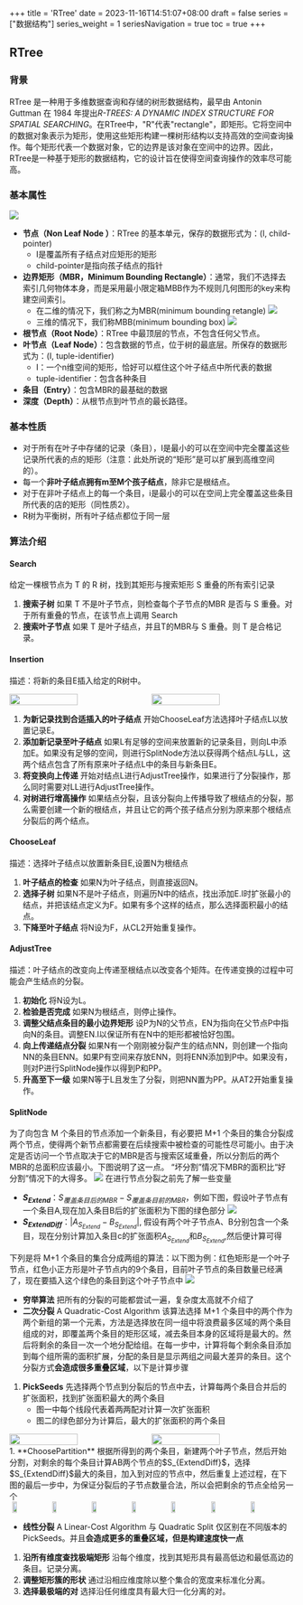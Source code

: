+++
title = 'RTree'
date = 2023-11-16T14:51:07+08:00
draft = false
series = ["数据结构"]
series_weight = 1
seriesNavigation = true
toc = true
+++

## RTree
### 背景
RTree 是一种用于多维数据查询和存储的树形数据结构，最早由 Antonin Guttman 在 1984 年提出*R-TREES: A DYNAMIC INDEX STRUCTURE FOR SPATIAL SEARCHING*。在RTree中，"R"代表"rectangle"，即矩形。它将空间中的数据对象表示为矩形，使用这些矩形构建一棵树形结构以支持高效的空间查询操作。每个矩形代表一个数据对象，它的边界是该对象在空间中的边界。因此，RTree是一种基于矩形的数据结构，它的设计旨在使得空间查询操作的效率尽可能高。

### 基本属性
![](/Rtree/Tree.jpg)
- **节点（Non Leaf Node ）**：RTree 的基本单元，保存的数据形式为：(I, child-pointer)
  - I是覆盖所有子结点对应矩形的矩形
  - child-pointer是指向孩子结点的指针
- **边界矩形（MBR，Minimum Bounding Rectangle）**：通常，我们不选择去索引几何物体本身，而是采用最小限定箱MBB作为不规则几何图形的key来构建空间索引。
  - 在二维的情况下，我们称之为MBR(minimum bounding retangle)
    ![](/Rtree/MBR.jpg)
  - 三维的情况下，我们称MBB(minimum bounding box)
    ![](/Rtree/MBB.jpg)
- **根节点（Root Node）**：RTree 中最顶层的节点，不包含任何父节点。
- **叶节点（Leaf Node）**：包含数据的节点，位于树的最底层。所保存的数据形式为：(I, tuple-identifier)
  - I：一个n维空间的矩形，恰好可以框住这个叶子结点中所代表的数据
  - tuple-identifier：包含各种条目
- **条目（Entry）**：包含MBR的最基础的数据
- **深度（Depth）**：从根节点到叶节点的最长路径。
### 基本性质
- 对于所有在叶子中存储的记录（条目），I是最小的可以在空间中完全覆盖这些记录所代表的点的矩形（注意：此处所说的“矩形”是可以扩展到高维空间的）。
- 每一个**非叶子结点拥有m至M个孩子结点**，除非它是根结点。
- 对于在非叶子结点上的每一个条目，i是最小的可以在空间上完全覆盖这些条目所代表的店的矩形（同性质2）。
- R树为平衡树，所有叶子结点都位于同一层
### 算法介绍
#### Search
给定一棵根节点为 T 的 R 树，找到其矩形与搜索矩形 S 重叠的所有索引记录
1. **搜索子树** 如果 T 不是叶子节点，则检查每个子节点的MBR 是否与 S 重叠。对于所有重叠的节点，在该节点上调用 Search
2. **搜索叶子节点** 如果 T 是叶子结点，并且T的MBR与 S 重叠。则 T 是合格记录。
#### Insertion
描述：将新的条目E插入给定的R树中。
  <div style="display: flex; justify-content: center;">
  <image src="/Rtree/2d.gif" style="width: 50%; height: auto; margin-right: 10px;">
  <image src="/Rtree/3d.gif" style="width: 50%; height: auto; margin-right: 10px;">
  </div>

1. **为新记录找到合适插入的叶子结点** 开始ChooseLeaf方法选择叶子结点L以放置记录E。
2. **添加新记录至叶子结点** 如果L有足够的空间来放置新的记录条目，则向L中添加E。如果没有足够的空间，则进行SplitNode方法以获得两个结点L与LL，这两个结点包含了所有原来叶子结点L中的条目与新条目E。
3. **将变换向上传递** 开始对结点L进行AdjustTree操作，如果进行了分裂操作，那么同时需要对LL进行AdjustTree操作。
4. **对树进行增高操作** 如果结点分裂，且该分裂向上传播导致了根结点的分裂，那么需要创建一个新的根结点，并且让它的两个孩子结点分别为原来那个根结点分裂后的两个结点。

#### ChooseLeaf
描述：选择叶子结点以放置新条目E,设置N为根结点
1. **叶子结点的检查** 如果N为叶子结点，则直接返回N。
2. **选择子树** 如果N不是叶子结点，则遍历N中的结点，找出添加E.I时扩张最小的结点，并把该结点定义为F。如果有多个这样的结点，那么选择面积最小的结点。
3. **下降至叶子结点** 将N设为F，从CL2开始重复操作。

#### AdjustTree
描述：叶子结点的改变向上传递至根结点以改变各个矩阵。在传递变换的过程中可能会产生结点的分裂。
1. **初始化** 将N设为L。
2. **检验是否完成** 如果N为根结点，则停止操作。
3. **调整父结点条目的最小边界矩形** 设P为N的父节点，EN为指向在父节点P中指向N的条目。调整EN.I以保证所有在N中的矩形都被恰好包围。
4. **向上传递结点分裂** 如果N有一个刚刚被分裂产生的结点NN，则创建一个指向NN的条目ENN。如果P有空间来存放ENN，则将ENN添加到P中。如果没有，则对P进行SplitNode操作以得到P和PP。
5. **升高至下一级** 如果N等于L且发生了分裂，则把NN置为PP。从AT2开始重复操作。

#### SplitNode
为了向包含 M 个条目的节点添加一个新条目，有必要把 M+1 个条目的集合分裂成两个节点，使得两个新节点都需要在后续搜索中被检查的可能性尽可能小。由于决定是否访问一个节点取决于它的MBR是否与搜索区域重叠，所以分割后的两个MBR的总面积应该最小。下图说明了这一点。 “坏分割”情况下MBR的面积比“好分割”情况下的大得多。
![](/Rtree/goodsplit.jpg)
在进行节点分裂之前先了解一些变量
- **$S_{Extend}$**：$S_{覆盖条目后的MBR} - S_{覆盖条目前的MBR}$，例如下图，假设叶子节点有一个条目A,现在加入条目B后的扩张面积为下图的绿色部分
![](/Rtree/extend.jpg)
- **$S_{ExtendDiff}$**：$|A_{S_{Extend}} - B_{S_{Extend}}|$, 假设有两个叶子节点A、B分别包含一个条目，现在分别计算加入条目c的扩张面积$A_{S_{Extend}}$和$B_{S_{Extend}}$,然后便计算可得
  
下列是将 M+1 个条目的集合分成两组的算法：以下图为例：红色矩形是一个叶子节点，红色小正方形是叶子节点内的9个条目，目前叶子节点的条目数量已经满了，现在要插入这个绿色的条目到这个叶子节点中
![](/Rtree/split1.jpg)

- **穷举算法**
把所有的分裂的可能都尝试一遍，复杂度太高就不介绍了
- **二次分裂** A Quadratic-Cost Algorithm
该算法选择 M+1 个条目中的两个作为两个新组的第一个元素，方法是选择放在同一组中将浪费最多区域的两个条目组成的对，即覆盖两个条目的矩形区域，减去条目本身的区域将是最大的。然后将剩余的条目一次一个地分配给组。在每一步中，计算将每个剩余条目添加到每个组所需的面积扩展，分配的条目是显示两组之间最大差异的条目。这个分裂方式**会造成很多重叠区域**，以下是计算步骤
1. **PickSeeds** 先选择两个节点到分裂后的节点中去，计算每两个条目合并后的扩张面积，找到扩张面积最大的两个条目
   - 图一中每个线段代表着两两配对计算一次扩张面积
   - 图二的绿色部分为计算后，最大的扩张面积的两个条目
  <div style="display: flex; justify-content: center;">
  <image src="/Rtree/match.jpg" style="width: 50%; height: auto; margin-right: 10px;">
  <image src="/Rtree/pickseed.jpg" style="width: 50%; height: auto; margin-right: 10px;">
  </div>
1. **ChoosePartition** 根据所得到的两个条目，新建两个叶子节点，然后开始分割，对剩余的每个条目计算AB两个节点的$S_{ExtendDiff}$，选择$S_{ExtendDiff}$最大的条目，加入到对应的节点中，然后重复上述过程，在下图的最后一步中，为保证分裂后的子节点数量合法，所以会把剩余的节点全给另一个


<div style="display: flex; justify-content: center;">
<image src="/Rtree/step1.jpg"  style="width: 12%; height: auto; margin-right: 10px;">
<image src="/Rtree/step2.jpg"  style="width: 12%; height: auto; margin-right: 10px;">
<image src="/Rtree/step3.jpg"  style="width: 12%; height: auto; margin-right: 10px;">
<image src="/Rtree/step4.jpg"  style="width: 12%; height: auto; margin-right: 10px;">
<image src="/Rtree/step5.jpg"  style="width: 12%; height: auto; margin-right: 10px;">
<image src="/Rtree/step6.jpg"  style="width: 12%; height: auto; margin-right: 10px;">
<image src="/Rtree/step7.jpg"  style="width: 12%; height: auto; margin-right: 10px;">
</div>

- **线性分裂** A Linear-Cost Algorithm
与 Quadratic Split 仅区别在不同版本的PickSeeds。并且**会造成更多的重叠区域，但是构建速度快一点**
1. **沿所有维度查找极端矩形** 沿每个维度，找到其矩形具有最高低边和最低高边的条目。记录分离。
2. **调整矩形簇的形状** 通过沿相应维度除以整个集合的宽度来标准化分离。
3. **选择最极端的对** 选择沿任何维度具有最大归一化分离的对。